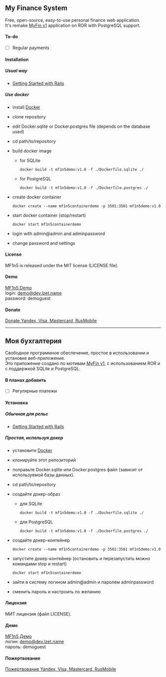 ## My Finance System

Free, open-source, easy-to-use personal finance web application.  
It's remake [MyFin v1](https://bitbucket.org/Pozadi/myfin/wiki/Home) application on ROR with PostgreSQL support.

#### To-do

- [ ] Regular payments

#### Installation

##### Usual way

- [Getting Started with Rails](http://guides.rubyonrails.org/getting_started.html)

##### Use docker

- install [Docker](https://www.docker.com/)
- clone repository
- edit Docker.sqlite or Docker.postgres file (depends on the database used)
- cd path/to/repository
- build docker image
  - for SQLite
    ```
    docker build -t mf1n5demo:v1.0 -f ./Dockerfile.sqlite ./
    ```
  - for PostgreSQL
    ```
    docker build -t mf1n5demo:v1.0 -f ./Dockerfile.postgres ./
    ```

- create docker container
  ```
  docker create --name mf1n5containerdemo -p 3501:3501 mf1n5demo:v1.0
  ```
- start docker container (stop/restart)
  ```
  docker start mf1n5containerdemo
  ```
- login with admin@admin and adminpassword
- change password and settings

#### License

MF1n5 is released under the MIT license (LICENSE file).

#### Demo

[MF1n5 Demo](http://dev.lzet.name/mf1n5)  
login: demo@dev.lzet.name  
password: demoguest

#### Donate

[Donate Yandex, Visa, Mastercard, RusMobile](http://dev.lzet.name)


---------


## Моя бухгалтерия

Свободное программное обеспечение, простое в использовании и установке веб-приложение.  
Это приложение создано по мотивам [MyFin v1](https://bitbucket.org/Pozadi/myfin/wiki/Home), с использованием ROR и с поддержкой SQLite и PostgreSQL.

#### В планах добавить

- [ ] Регулярные платежи

#### Установка

##### Обычная для рельс

- [Getting Started with Rails](http://guides.rubyonrails.org/getting_started.html)

##### Простая, используя докер

- установите [Docker](https://www.docker.com/)
- клонируйте этот репозиторий
- поправьте Docker.sqlite или Docker.postgres файл (зависит от используемой базы данных).
- cd path/to/repository
- создайте докер-образ
  - для SQLite
    ```
    docker build -t mf1n5demo:v1.0 -f ./Dockerfile.sqlite ./
    ```
  - для PostgreSQL
    ```
    docker build -t mf1n5demo:v1.0 -f ./Dockerfile.postgres ./
    ```

- создайте докер-контейнер
  ```
  docker create --name mf1n5containerdemo -p 3501:3501 mf1n5demo:v1.0
  ```
- запустите докер-контейнер (остановить и перезапустить можно командами stop и restart)
  ```
  docker start mf1n5containerdemo
  ```
- зайти в систему логином admin@admin и паролем adminpassword
- сменить пароль и настроить по желанию

#### Лицензия

МИТ лицензия (файл LICENSE).

#### Демо

[MF1n5 Демо](http://dev.lzet.name/mf1n5)  
логин: demo@dev.lzet.name  
пароль: demoguest

#### Пожертвование

[Пожертвование Yandex, Visa, Mastercard, RusMobile](http://dev.lzet.name)


